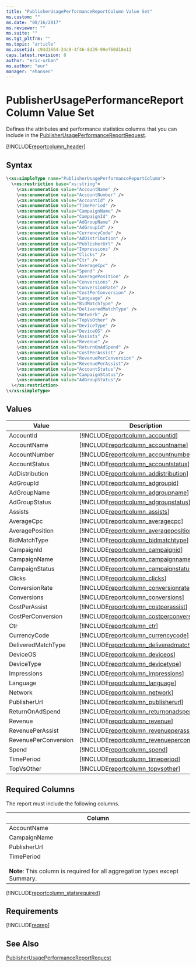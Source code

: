 ```yaml
---
title: "PublisherUsagePerformanceReportColumn Value Set"
ms.custom: ""
ms.date: "08/16/2017"
ms.reviewer: ""
ms.suite: ""
ms.tgt_pltfrm: ""
ms.topic: "article"
ms.assetid: c94d1664-34c9-4f46-8d39-99ef60d18e12
caps.latest.revision: 8
author: "eric-urban"
ms.author: "eur"
manager: "ehansen"
---
```

# PublisherUsagePerformanceReportColumn Value Set
Defines the attributes and performance statistics columns that you can include in the [PublisherUsagePerformanceReportRequest](../reporting-api/publisherusageperformancereportrequest-data-object.md).

[!INCLUDE[reportcolumn_header](../reporting-api/includes/reportcolumn-header.md)]
## Syntax

```xml
\<xs:simpleType name="PublisherUsagePerformanceReportColumn">
  \<xs:restriction base="xs:string">
    \<xs:enumeration value="AccountName" />
    \<xs:enumeration value="AccountNumber" />
    \<xs:enumeration value="AccountId" />
    \<xs:enumeration value="TimePeriod" />
    \<xs:enumeration value="CampaignName" />
    \<xs:enumeration value="CampaignId" />
    \<xs:enumeration value="AdGroupName" />
    \<xs:enumeration value="AdGroupId" />
    \<xs:enumeration value="CurrencyCode" />
    \<xs:enumeration value="AdDistribution" />
    \<xs:enumeration value="PublisherUrl" />
    \<xs:enumeration value="Impressions" />
    \<xs:enumeration value="Clicks" />
    \<xs:enumeration value="Ctr" />
    \<xs:enumeration value="AverageCpc" />
    \<xs:enumeration value="Spend" />
    \<xs:enumeration value="AveragePosition" />
    \<xs:enumeration value="Conversions" />
    \<xs:enumeration value="ConversionRate" />
    \<xs:enumeration value="CostPerConversion" />
    \<xs:enumeration value="Language" />
    \<xs:enumeration value="BidMatchType" />
    \<xs:enumeration value="DeliveredMatchType" />
    \<xs:enumeration value="Network" />
    \<xs:enumeration value="TopVsOther" />
    \<xs:enumeration value="DeviceType" />
    \<xs:enumeration value="DeviceOS" />
    \<xs:enumeration value="Assists" />
    \<xs:enumeration value="Revenue" />
    \<xs:enumeration value="ReturnOnAdSpend" />
    \<xs:enumeration value="CostPerAssist" />
    \<xs:enumeration value="RevenuePerConversion" />
    \<xs:enumeration value="RevenuePerAssist"/>
    \<xs:enumeration value="AccountStatus"/>
    \<xs:enumeration value="CampaignStatus"/>
    \<xs:enumeration value="AdGroupStatus"/>
  \</xs:restriction>
\</xs:simpleType>
```

## Values

|Value|Description|
|---------|---------------|
|AccountId|[!INCLUDE[reportcolumn_accountid](../reporting-api/includes/reportcolumn-accountid.md)]|
|AccountName|[!INCLUDE[reportcolumn_accountname](../reporting-api/includes/reportcolumn-accountname.md)]|
|AccountNumber|[!INCLUDE[reportcolumn_accountnumber](../reporting-api/includes/reportcolumn-accountnumber.md)]|
|AccountStatus|[!INCLUDE[reportcolumn_accountstatus](../reporting-api/includes/reportcolumn-accountstatus.md)]|
|AdDistribution|[!INCLUDE[reportcolumn_addistribution](../reporting-api/includes/reportcolumn-addistribution.md)]|
|AdGroupId|[!INCLUDE[reportcolumn_adgroupid](../reporting-api/includes/reportcolumn-adgroupid.md)]|
|AdGroupName|[!INCLUDE[reportcolumn_adgroupname](../reporting-api/includes/reportcolumn-adgroupname.md)]|
|AdGroupStatus|[!INCLUDE[reportcolumn_adgroupstatus](../reporting-api/includes/reportcolumn-adgroupstatus.md)]|
|Assists|[!INCLUDE[reportcolumn_assists](../reporting-api/includes/reportcolumn-assists.md)]|
|AverageCpc|[!INCLUDE[reportcolumn_averagecpc](../reporting-api/includes/reportcolumn-averagecpc.md)]|
|AveragePosition|[!INCLUDE[reportcolumn_averageposition](../reporting-api/includes/reportcolumn-averageposition.md)]|
|BidMatchType|[!INCLUDE[reportcolumn_bidmatchtype](../reporting-api/includes/reportcolumn-bidmatchtype.md)]|
|CampaignId|[!INCLUDE[reportcolumn_campaignid](../reporting-api/includes/reportcolumn-campaignid.md)]|
|CampaignName|[!INCLUDE[reportcolumn_campaignname](../reporting-api/includes/reportcolumn-campaignname.md)]|
|CampaignStatus|[!INCLUDE[reportcolumn_campaignstatus](../reporting-api/includes/reportcolumn-campaignstatus.md)]|
|Clicks|[!INCLUDE[reportcolumn_clicks](../reporting-api/includes/reportcolumn-clicks.md)]|
|ConversionRate|[!INCLUDE[reportcolumn_conversionrate](../reporting-api/includes/reportcolumn-conversionrate.md)]|
|Conversions|[!INCLUDE[reportcolumn_conversions](../reporting-api/includes/reportcolumn-conversions.md)]|
|CostPerAssist|[!INCLUDE[reportcolumn_costperassist](../reporting-api/includes/reportcolumn-costperassist.md)]|
|CostPerConversion|[!INCLUDE[reportcolumn_costperconversion](../reporting-api/includes/reportcolumn-costperconversion.md)]|
|Ctr|[!INCLUDE[reportcolumn_ctr](../reporting-api/includes/reportcolumn-ctr.md)]|
|CurrencyCode|[!INCLUDE[reportcolumn_currencycode](../reporting-api/includes/reportcolumn-currencycode.md)]|
|DeliveredMatchType|[!INCLUDE[reportcolumn_deliveredmatchtype](../reporting-api/includes/reportcolumn-deliveredmatchtype.md)]|
|DeviceOS|[!INCLUDE[reportcolumn_deviceos](../reporting-api/includes/reportcolumn-deviceos.md)]|
|DeviceType|[!INCLUDE[reportcolumn_devicetype](../reporting-api/includes/reportcolumn-devicetype.md)]|
|Impressions|[!INCLUDE[reportcolumn_impressions](../reporting-api/includes/reportcolumn-impressions.md)]|
|Language|[!INCLUDE[reportcolumn_language](../reporting-api/includes/reportcolumn-language.md)]|
|Network|[!INCLUDE[reportcolumn_network](../reporting-api/includes/reportcolumn-network.md)]|
|PublisherUrl|[!INCLUDE[reportcolumn_publisherurl](../reporting-api/includes/reportcolumn-publisherurl.md)]|
|ReturnOnAdSpend|[!INCLUDE[reportcolumn_returnonadspend](../reporting-api/includes/reportcolumn-returnonadspend.md)]|
|Revenue|[!INCLUDE[reportcolumn_revenue](../reporting-api/includes/reportcolumn-revenue.md)]|
|RevenuePerAssist|[!INCLUDE[reportcolumn_revenueperassist](../reporting-api/includes/reportcolumn-revenueperassist.md)]|
|RevenuePerConversion|[!INCLUDE[reportcolumn_revenueperconversion](../reporting-api/includes/reportcolumn-revenueperconversion.md)]|
|Spend|[!INCLUDE[reportcolumn_spend](../reporting-api/includes/reportcolumn-spend.md)]|
|TimePeriod|[!INCLUDE[reportcolumn_timeperiod](../reporting-api/includes/reportcolumn-timeperiod.md)]|
|TopVsOther|[!INCLUDE[reportcolumn_topvsother](../reporting-api/includes/reportcolumn-topvsother.md)]|

## <a name="requiredcolumns"></a>Required Columns
The report must include the following columns.

|Column|
|----------|
|AccountName|
|CampaignName|
|PublisherUrl|
|TimePeriod<br /><br />**Note**: This column is required for all aggregation types except Summary.|
[!INCLUDE[reportcolumn_statsrequired](../reporting-api/includes/reportcolumn-statsrequired.md)]
## Requirements
[!INCLUDE[reqrep](../reporting-api/includes/reqrep.md)]
## See Also
[PublisherUsagePerformanceReportRequest](../reporting-api/publisherusageperformancereportrequest-data-object.md)

